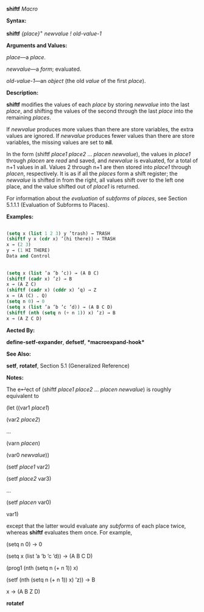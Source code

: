 **shiftf** *Macro* 



**Syntax:** 



**shiftf** *\{place\}*<sup>+</sup> *newvalue ! old-value-1* 



**Arguments and Values:** 



*place*—a *place*. 



*newvalue*—a *form*; evaluated. 



*old-value-1*—an *object* (the old *value* of the first *place*). 



**Description:** 



**shiftf** modifies the values of each *place* by storing *newvalue* into the last *place*, and shifting the values of the second through the last *place* into the remaining *places*. 



If *newvalue* produces more values than there are store variables, the extra values are ignored. If *newvalue* produces fewer values than there are store variables, the missing values are set to **nil**. 



In the form (shiftf *place1 place2* ... *placen newvalue*), the values in *place1* through *placen* are *read* and saved, and *newvalue* is evaluated, for a total of n+1 values in all. Values 2 through n+1 are then stored into *place1* through *placen*, respectively. It is as if all the *places* form a shift register; the *newvalue* is shifted in from the right, all values shift over to the left one place, and the value shifted out of *place1* is returned. 



For information about the *evaluation* of *subforms* of *places*, see Section 5.1.1.1 (Evaluation of Subforms to Places). 



**Examples:**
```lisp
 
(setq x (list 1 2 3) y ’trash) → TRASH 
(shiftf y x (cdr x) ’(hi there)) → TRASH 
x → (2 3) 
y → (1 HI THERE) 
Data and Control 
 
 
(setq x (list ’a ’b ’c)) → (A B C) 
(shiftf (cadr x) ’z) → B 
x → (A Z C) 
(shiftf (cadr x) (cddr x) ’q) → Z 
x → (A (C) . Q) 
(setq n 0) → 0 
(setq x (list ’a ’b ’c ’d)) → (A B C D) 
(shiftf (nth (setq n (+ n 1)) x) ’z) → B 
x → (A Z C D) 

```
**Aected By:** 



**define-setf-expander**, **defsetf**, **\*macroexpand-hook\*** 



**See Also:** 



**setf**, **rotatef**, Section 5.1 (Generalized Reference) 



**Notes:** 



The e↵ect of (shiftf *place1 place2* ... *placen newvalue*) is roughly equivalent to 



(let ((var1 *place1*) 



(var2 *place2*) 



... 



(varn *placen*) 



(var0 *newvalue*)) 



(setf *place1* var2) 



(setf *place2* var3) 



... 



(setf *placen* var0) 



var1) 



except that the latter would evaluate any *subforms* of each place twice, whereas **shiftf** evaluates them once. For example, 



(setq n 0) → 0 



(setq x (list ’a ’b ’c ’d)) → (A B C D) 



(prog1 (nth (setq n (+ n 1)) x) 



(setf (nth (setq n (+ n 1)) x) ’z)) → B 



x → (A B Z D) 







 



 



**rotatef** 



